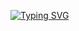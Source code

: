 [![Typing SVG](https://readme-typing-svg.demolab.com?font=Caveat&size=33&pause=2000&color=957199&background=FFEA8042&center=true&vCenter=true&width=435&lines=Hi+there%2C+I%60m+Juhyun)](https://git.io/typing-svg)
